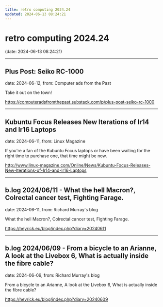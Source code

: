 ```yaml
---
title: retro computing 2024.24
updated: 2024-06-13 08:24:21
---
```


# retro computing 2024.24

(date: 2024-06-13 08:24:21)

---

## Plus Post: Seiko RC-1000

date: 2024-06-12, from: Computer ads from the Past

Take it out on the town! 

<https://computeradsfromthepast.substack.com/p/plus-post-seiko-rc-1000>

---

## Kubuntu Focus Releases New Iterations of Ir14 and Ir16 Laptops

date: 2024-06-11, from: Linux Magazine

<p>If you're a fan of the Kubuntu Focus laptops or have been waiting for the right time to purchase one, that time might be now.</p> 

<http://www.linux-magazine.com/Online/News/Kubuntu-Focus-Releases-New-Iterations-of-Ir14-and-Ir16-Laptops>

---

## b.log 2024/06/11 - What the hell Macron?, Colrectal cancer test, Fighting Farage.

date: 2024-06-11, from: Richard Murray's blog

What the hell Macron?, Colrectal cancer test, Fighting Farage. 

<https://heyrick.eu/blog/index.php?diary=20240611>

---

## b.log 2024/06/09 - From a bicycle to an Arianne, A look at the Livebox 6, What is actually inside the fibre cable?

date: 2024-06-09, from: Richard Murray's blog

From a bicycle to an Arianne, A look at the Livebox 6, What is actually inside the fibre cable? 

<https://heyrick.eu/blog/index.php?diary=20240609>

